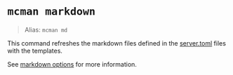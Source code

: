 # `mcman markdown`

> Alias: `mcman md`

This command refreshes the markdown files defined in the [server.toml](../reference/markdown-options) files with the templates.

See [markdown options](../reference/markdown-options) for more information.
